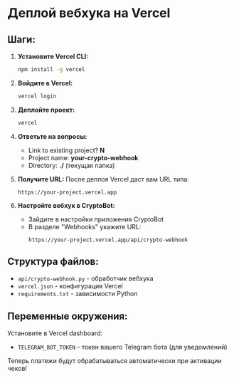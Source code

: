 # Деплой вебхука на Vercel

## Шаги:

1. **Установите Vercel CLI:**
   ```bash
   npm install -g vercel
   ```

2. **Войдите в Vercel:**
   ```bash
   vercel login
   ```

3. **Деплойте проект:**
   ```bash
   vercel
   ```

4. **Ответьте на вопросы:**
   - Link to existing project? **N**
   - Project name: **your-crypto-webhook**
   - Directory: **./** (текущая папка)

5. **Получите URL:**
   После деплоя Vercel даст вам URL типа:
   ```
   https://your-project.vercel.app
   ```

6. **Настройте вебхук в CryptoBot:**
   - Зайдите в настройки приложения CryptoBot
   - В разделе "Webhooks" укажите URL:
     ```
     https://your-project.vercel.app/api/crypto-webhook
     ```

## Структура файлов:
- `api/crypto-webhook.py` - обработчик вебхука
- `vercel.json` - конфигурация Vercel
- `requirements.txt` - зависимости Python

## Переменные окружения:
Установите в Vercel dashboard:
- `TELEGRAM_BOT_TOKEN` - токен вашего Telegram бота (для уведомлений)

Теперь платежи будут обрабатываться автоматически при активации чеков!